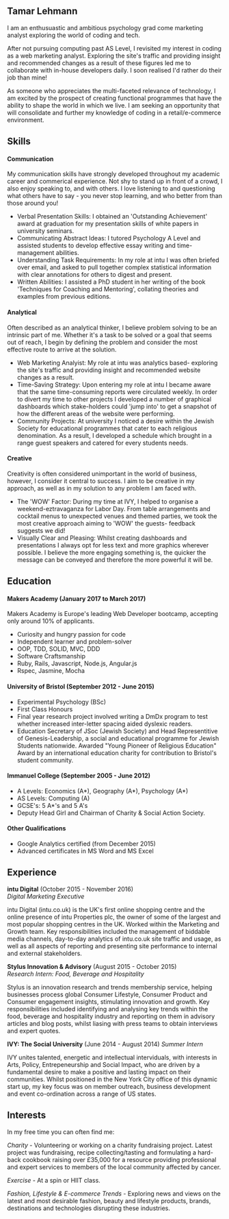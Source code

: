 ## Tamar Lehmann

I am an enthusuastic and ambitious psychology grad come marketing analyst exploring the world of coding and tech. 

After not pursuing computing past AS Level, I revisited my interest in coding as a web marketing analyst. Exploring the site's traffic and providing insight and recommended changes as a result of these figures led me to collaborate with in-house developers daily. I soon realised I'd rather do their job than mine!

As someone who appreciates the multi-faceted relevance of technology, I am excited by the prospect of creating functional programmes that have the ability to shape the world in which we live. I am seeking an opportunity that will consolidate and further my knowledge of coding in a retail/e-commerce environment.

## Skills

#### Communication
My communication skills have strongly developed throughout my academic career and commerical experience. Not shy to stand up in front of a crowd, I also enjoy speaking to, and with others. I love listening to and questioning what others have to say - you never stop learning, and who better from than those around you! 

- Verbal Presentation Skills: I obtained an 'Outstanding Achievement' award at graduation for my presentation skills of white papers in university seminars.
- Communicating Abstract Ideas: I tutored Psychology A Level and assisted students to develop effective essay writing and time-management abilities.  
- Understanding Task Requirements: In my role at intu I was often briefed over email, and asked to pull together complex statistical information with clear annotations for others to digest and present.
- Written Abilities: I assisted a PhD student in her writing of the book 'Techniques for Coaching and Mentoring', collating theories and examples from previous editions.

#### Analytical
Often described as an analytical thinker, I believe problem solving to be an intrinsic part of me. Whether it's a task to be solved or a goal that seems out of reach, I begin by defining the problem and consider the most effective route to arrive at the solution.

- Web Marketing Analyist: My role at intu was analytics based- exploring the site's traffic and providing insight and recommended website changes as a result.
- Time-Saving Strategy: Upon entering my role at intu I became aware that the same time-consuming reports were circulated weekly. In order to divert my time to other projects I developed a number of graphical dashboards which stake-holders could 'jump into' to get a snapshot of how the different areas of the website were performing.  
- Community Projects: At university I noticed a desire within the Jewish Society for educational programmes that cater to each religious denomination. As a result, I developed a schedule which brought in a range guest speakers and catered for every students needs.

#### Creative
Creativity is often considered unimportant in the world of business, however, I consider it central to success. I aim to be creative in my approach, as well as in my solution to any problem I am faced with.

- The 'WOW' Factor: During my time at IVY, I helped to organise a weekend-eztravaganza for Labor Day. From table arrangements and cocktail menus to unexpected venues and themed parties, we took the most creative approach aiming to 'WOW' the guests- feedback suggests we did!
- Visually Clear and Pleasing: Whilst creating dashboards and presentations I always opt for less text and more graphics wherever possible. I believe the more engaging something is, the quicker the message can be conveyed and therefore the more powerful it will be.

## Education

#### Makers Academy (January 2017 to March 2017)
Makers Academy is Europe's leading Web Developer bootcamp, accepting only around 10% of applicants. 

- Curiosity and hungry passion for code
- Independent learner and problem-solver
- OOP, TDD, SOLID, MVC, DDD
- Software Craftsmanship
- Ruby, Rails, Javascript, Node.js, Angular.js
- Rspec, Jasmine, Mocha

#### University of Bristol (September 2012 - June 2015)

- Experimental Psychology (BSc)
- First Class Honours
- Final year research project involved writing a DmDx program to test whether increased inter-letter spacing aided dyslexic readers.
- Education Secretary of JSoc (Jewish Society) and Head Representitive of Genesis-Leadership, a social and educational programme for Jewish Students nationwide. Awarded "Young Pioneer of Religious Education" Award by an international education charity for contribution to Bristol's student community.

#### Immanuel College (September 2005 - June 2012)

- A Levels: Economics (A\*), Geography (A\*), Psychology (A\*)
- AS Levels: Computing (A)
- GCSE's: 5 A\*'s and 5 A's
- Deputy Head Girl and Chairman of Charity & Social Action Society.

#### Other Qualifications

- Google Analytics certified (from December 2015)
- Advanced certificates in MS Word and MS Excel

## Experience

**intu Digital** (October 2015 - November 2016)    
*Digital Marketing Executive*

intu Digital (intu.co.uk) is the UK's first online shopping centre and the online presence of intu Properties plc, the owner of some of the largest and most popular shopping centres in the UK. 
Worked within the Marketing and Growth team. Key responsibilities included the management of biddable media channels, day-to-day analytics of intu.co.uk site traffic and usage, as well as all aspects of reporting and presenting site performance to internal and external stakeholders. 

**Stylus Innovation & Advisory** (August 2015 - October 2015)   
*Research Intern: Food, Beverage and Hospitality*  

Stylus is an innovation research and trends membership service, helping businesses process global Consumer Lifestyle, Consumer Product and Consumer engagement insights, stimulating innovation and growth. 
Key responsibilities included identifying and analysing key trends within the food, beverage and hospitality industry and reporting on them in advisory articles and blog posts, whilst liasing with press teams to obtain interviews and expert quotes. 

**IVY: The Social University** (June 2014 - August 2014)
*Summer Intern*

IVY unites talented, energetic and intellectual interviduals, with interests in Arts, Policy, Entrepeneurship and Social Impact, who are driven by a fundamental desire to make a positive and lasting impact on their communities. 
Whilst positioned in the New York City office of this dynamic start up, my key focus was on member outreach, business development and event co-ordination across a range of US states.

## Interests
In my free time you can often find me:

*Charity* - Volunteering or working on a charity fundraising project. Latest project was fundraising, recipe collecting/tasting and formulating a hard-back cookbook raising over £35,000 for a resource providing professional and expert services to members of the local community affected by cancer.

*Exercise* - At a spin or HIIT class. 

*Fashion, Lifestyle & E-commerce Trends* - Exploring news and views on the latest and most desirable fashion, beauty and lifestyle products, brands, destinations and technologies disrupting these industries.
